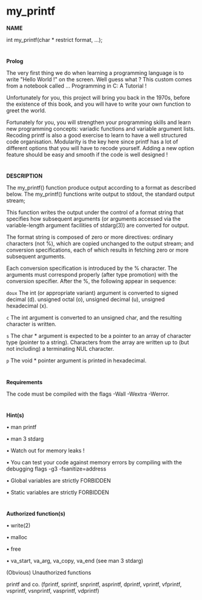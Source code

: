 # my_printf

**NAME**

int my_printf(char * restrict format, ...);
#
**Prolog**

The very first thing we do when learning a programming language is to write "Hello World !" on the screen. Well guess what ? This custom comes from a notebook called ... Programming in C: A Tutorial !

Unfortunately for you, this project will bring you back in the 1970s, before the existence of this book, and you will have to write your own function to greet the world.

Fortunately for you, you will strengthen your programming skills and learn new programming concepts: variadic functions and variable argument lists. Recoding printf is also a good exercise to learn to have
a well structured code organisation. Modularity is the key here since printf has a lot of different options that you will have to recode yourself. Adding a new option feature should be easy and smooth if
the code is well designed !
#
**DESCRIPTION**

The my_printf() function produce output according to a format as described below. The my_printf() functions write output to stdout, the standard output stream;

This function writes the output under the control of a format string that specifies how subsequent arguments (or arguments accessed via the variable-length argument facilities of stdarg(3)) are converted for output.

The format string is composed of zero or more directives: ordinary characters (not %), which are copied unchanged to the output stream; and conversion specifications, each of which results in fetching zero or more subsequent arguments.

Each conversion specification is introduced by the % character. The arguments must correspond properly (after type promotion) with the conversion specifier. After the %, the following appear in sequence:

`doux` The int (or appropriate variant) argument is converted to signed decimal (d). unsigned octal (o), unsigned decimal (u), unsigned hexadecimal (x).

`c` The int argument is converted to an unsigned char, and the resulting character is written.

`s` The char * argument is expected to be a pointer to an array of character type (pointer to a string). Characters from the array are written up to (but not including) a terminating NUL character.

`p` The void * pointer argument is printed in hexadecimal.
#
**Requirements**

The code must be compiled with the flags -Wall -Wextra -Werror.
#
**Hint(s)**

• man printf

• man 3 stdarg

• Watch out for memory leaks !

• You can test your code against memory errors by compiling with the debugging flags -g3 -fsanitize=address

• Global variables are strictly FORBIDDEN

• Static variables are strictly FORBIDDEN
#
**Authorized function(s)** 

• write(2)

• malloc

• free

• va_start, va_arg, va_copy, va_end (see man 3 stdarg)

(Obvious) Unauthorized functions

printf and co. (fprintf, sprintf, snprintf, asprintf, dprintf, vprintf, vfprintf, vsprintf, vsnprintf, vasprintf, vdprintf)
